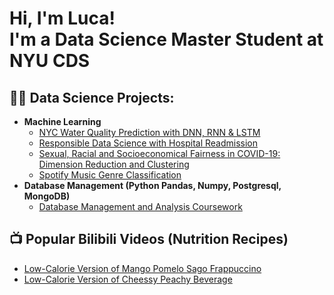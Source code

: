 <h1>Hi, I'm Luca! <br/> I'm a Data Science Master Student at NYU CDS

<h2>👨‍💻 Data Science Projects:</h2>

- <b>Machine Learning</b>
  - [NYC Water Quality Prediction with DNN, RNN & LSTM](https://github.com/asspresso/NYC-Water-Quality-Prediction)
  - [Responsible Data Science with Hospital Readmission](https://github.com/asspresso/Responsible-Data-Science-Project)
  - [Sexual, Racial and Socioeconomical Fairness in COVID-19: Dimension Reduction and Clustering](https://github.com/asspresso/Sexual-Racial-and-Socioeconomical-Fairness-in-COVID-19)
  - [Spotify Music Genre Classification](https://github.com/asspresso/Spotify-Music-Classification)
- <b>Database Management (Python Pandas, Numpy, Postgresql, MongoDB)</b>
  - [Database Management and Analysis Coursework](https://github.com/asspresso/Database-Management-and-Analysis)

<h2>📺 Popular Bilibili Videos (Nutrition Recipes)</h2>

- [Low-Calorie Version of Mango Pomelo Sago Frappuccino](https://www.bilibili.com/video/BV1Zg4y1i7YZ/)
- [Low-Calorie Version of Cheessy Peachy Beverage](https://www.bilibili.com/video/BV1yg4y1B7Ep/)


<!--
**asspresso/asspresso** is a ✨ _special_ ✨ repository because its `README.md` (this file) appears on your GitHub profile.

Here are some ideas to get you started:

- 🔭 I’m currently working on ...
- 🌱 I’m currently learning ...
- 👯 I’m looking to collaborate on ...
- 🤔 I’m looking for help with ...
- 💬 Ask me about ...
- 📫 How to reach me: ...
- 😄 Pronouns: ...
- ⚡ Fun fact: ...
-->
